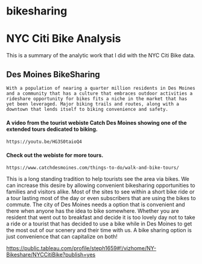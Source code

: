 # bikesharing

# NYC Citi Bike Analysis 
This is a summary of the analytic work that I did with the NYC Citi Bike data.


## Des Moines BikeSharing

    With a population of nearing a quarter million residents in Des Moines and a community that has a culture that embraces outdoor activities a rideshare opportunity for bikes fits a niche in the market that has yet been leveraged. Major biking trails and routes, along with a downtown that lends itself to biking convenience and safety. 

#### A video from the tourist webiste Catch Des Moines showing one of the extended tours dedicated to biking.
    https://youtu.be/HG3S0taioQ4


#### Check out the webiste for more tours. 
    https://www.catchdesmoines.com/things-to-do/walk-and-bike-tours/


This is a long standing tradition to help tourists see the area via bikes. We can increase this desire by allowing convenient bikesharing opportunities to families and visitors alike. Most of the sites to see within a short bike ride or a tour lasting most of the day or even subscribers that are using the bikes to commute. The city of Des Moines needs a option that is convenient and there when anyone has the idea to bike somewhere. Whether you are resident that went out to breakfast and decide it is too lovely day not to take a ride or a tourist that has decided to use a bike while in Des Moines to get the most out of our scenery and their time with us. A bike sharing option is just convenience that can capitalize on both! 

https://public.tableau.com/profile/steph1659#!/vizhome/NY-Bikeshare/NYCCitiBike?publish=yes